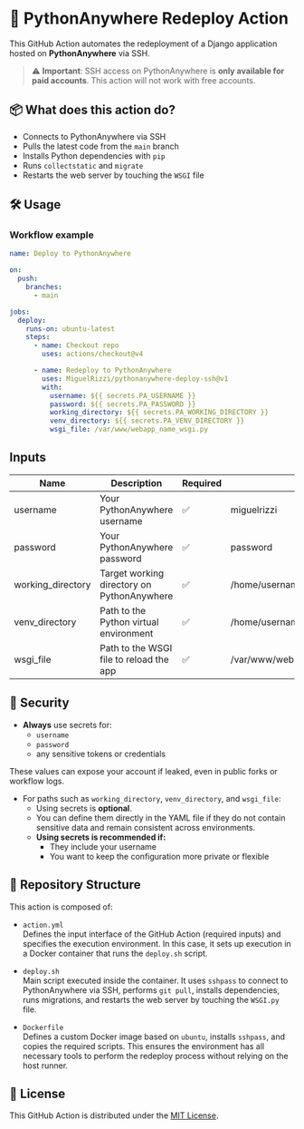 # 🚀 PythonAnywhere Redeploy Action

This GitHub Action automates the redeployment of a Django application hosted on **PythonAnywhere** via SSH.

> ⚠️ **Important**: SSH access on PythonAnywhere is **only available for paid accounts**. This action will not work with free accounts.


## 📦 What does this action do?

- Connects to PythonAnywhere via SSH  
- Pulls the latest code from the `main` branch  
- Installs Python dependencies with `pip`  
- Runs `collectstatic` and `migrate`  
- Restarts the web server by touching the `WSGI` file


## 🛠️ Usage

### Workflow example

```yaml
name: Deploy to PythonAnywhere

on:
  push:
    branches:
      - main

jobs:
  deploy:
    runs-on: ubuntu-latest
    steps:
      - name: Checkout repo
        uses: actions/checkout@v4

      - name: Redeploy to PythonAnywhere
        uses: MiguelRizzi/pythonanywhere-deploy-ssh@v1
        with:
          username: ${{ secrets.PA_USERNAME }}
          password: ${{ secrets.PA_PASSWORD }}
          working_directory: ${{ secrets.PA_WORKING_DIRECTORY }}
          venv_directory: ${{ secrets.PA_VENV_DIRECTORY }}
          wsgi_file: /var/www/webapp_name_wsgi.py
```

## Inputs

| Name      | Description | Required | Example |
|-----------|-------------|----------|---------|
| username  | Your PythonAnywhere username | ✅ | miguelrizzi |
| password  | Your PythonAnywhere password | ✅ | password |
| working_directory  | Target working directory on PythonAnywhere | ✅ | /home/username/webapp_name |
| venv_directory  | Path to the Python virtual environment | ✅ | /home/username/webapp_name/.venv |
| wsgi_file | Path to the WSGI file to reload the app | ✅ | /var/www/webapp_name_wsgi.py |


## 🔐 Security

- **Always** use secrets for:
  - `username`
  - `password`
  - any sensitive tokens or credentials

These values can expose your account if leaked, even in public forks or workflow logs.

- For paths such as `working_directory`, `venv_directory`, and `wsgi_file`:
  - Using secrets is **optional**.
  - You can define them directly in the YAML file if they do not contain sensitive data and remain consistent across environments.
  - **Using secrets is recommended if:**
    - They include your username
    - You want to keep the configuration more private or flexible


## 📁 Repository Structure

This action is composed of:

- `action.yml`  
Defines the input interface of the GitHub Action (required inputs) and specifies the execution environment. In this case, it sets up execution in a Docker container that runs the `deploy.sh` script.

- `deploy.sh`  
Main script executed inside the container. It uses `sshpass` to connect to PythonAnywhere via SSH, performs `git pull`, installs dependencies, runs migrations, and restarts the web server by touching the `WSGI.py` file.

- `Dockerfile`  
Defines a custom Docker image based on `ubuntu`, installs `sshpass`, and copies the required scripts. This ensures the environment has all necessary tools to perform the redeploy process without relying on the host runner.


## 📝 License

This GitHub Action is distributed under the [MIT License](https://github.com/MiguelRizzi/pythonanywhere-deploy-ssh/blob/main/LICENSE).
